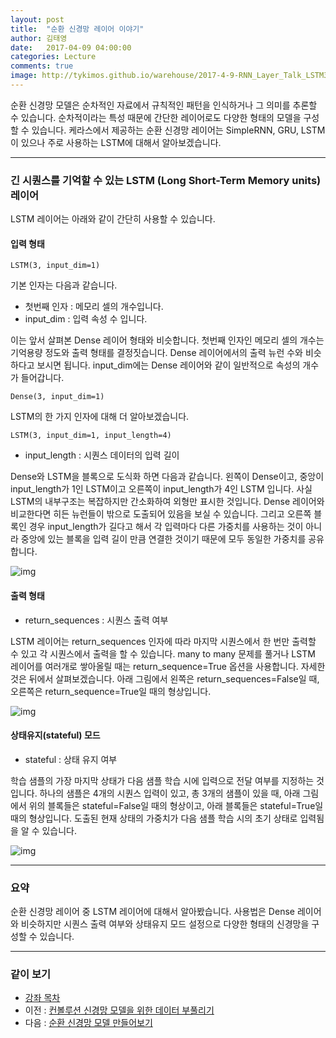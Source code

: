 ```yaml
---
layout: post
title:  "순환 신경망 레이어 이야기"
author: 김태영
date:   2017-04-09 04:00:00
categories: Lecture
comments: true
image: http://tykimos.github.io/warehouse/2017-4-9-RNN_Layer_Talk_LSTM3.png
---
```

순환 신경망 모델은 순차적인 자료에서 규칙적인 패턴을 인식하거나 그 의미를 추론할 수 있습니다. 순차적이라는 특성 때문에 간단한 레이어로도 다양한 형태의 모델을 구성할 수 있습니다. 케라스에서 제공하는 순환 신경망 레이어는 SimpleRNN, GRU, LSTM이 있으나 주로 사용하는 LSTM에 대해서 알아보겠습니다. 

---

### 긴 시퀀스를 기억할 수 있는 LSTM (Long Short-Term Memory units)  레이어

LSTM 레이어는 아래와 같이 간단히 사용할 수 있습니다.

#### 입력 형태

    LSTM(3, input_dim=1)

기본 인자는 다음과 같습니다.
* 첫번째 인자 : 메모리 셀의 개수입니다.
* input_dim : 입력 속성 수 입니다.

이는 앞서 살펴본 Dense 레이어 형태와 비슷합니다. 첫번째 인자인 메모리 셀의 개수는 기억용량 정도와 출력 형태를 결정짓습니다. Dense 레이어에서의 출력 뉴런 수와 비슷하다고 보시면 됩니다. input_dim에는 Dense 레이어와 같이 일반적으로 속성의 개수가 들어갑니다. 

    Dense(3, input_dim=1)

LSTM의 한 가지 인자에 대해 더 알아보겠습니다.

    LSTM(3, input_dim=1, input_length=4)

* input_length : 시퀀스 데이터의 입력 길이

Dense와 LSTM을 블록으로 도식화 하면 다음과 같습니다. 왼쪽이 Dense이고, 중앙이 input_length가 1인 LSTM이고 오른쪽이 input_length가 4인 LSTM 입니다. 사실 LSTM의 내부구조는 복잡하지만 간소화하여 외형만 표시한 것입니다. Dense 레이어와 비교한다면 히든 뉴런들이 밖으로 도출되어 있음을 보실 수 있습니다. 그리고 오른쪽 블록인 경우 input_length가 길다고 해서 각 입력마다 다른 가중치를 사용하는 것이 아니라 중앙에 있는 블록을 입력 길이 만큼 연결한 것이기 때문에 모두 동일한 가중치를 공유합니다.

![img](http://tykimos.github.io/warehouse/2017-4-9-RNN_Layer_Talk_LSTM1.png)

#### 출력 형태

* return_sequences : 시퀀스 출력 여부

LSTM 레이어는 return_sequences 인자에 따라 마지막 시퀀스에서 한 번만 출력할 수 있고 각 시퀀스에서 출력을 할 수 있습니다. many to many 문제를 풀거나 LSTM 레이어를 여러개로 쌓아올릴 때는 return_sequence=True 옵션을 사용합니다. 자세한 것은 뒤에서 살펴보겠습니다. 아래 그림에서 왼쪽은 return_sequences=False일 때, 오른쪽은 return_sequence=True일 때의 형상입니다.

![img](http://tykimos.github.io/warehouse/2017-4-9-RNN_Layer_Talk_LSTM2.png)

#### 상태유지(stateful) 모드

* stateful : 상태 유지 여부

학습 샘플의 가장 마지막 상태가 다음 샘플 학습 시에 입력으로 전달 여부를 지정하는 것입니다. 하나의 샘플은 4개의 시퀀스 입력이 있고, 총 3개의 샘플이 있을 때, 아래 그림에서 위의 블록들은 stateful=False일 때의 형상이고, 아래 블록들은 stateful=True일 때의 형상입니다. 도출된 현재 상태의 가중치가 다음 샘플 학습 시의 초기 상태로 입력됨을 알 수 있습니다.

![img](http://tykimos.github.io/warehouse/2017-4-9-RNN_Layer_Talk_LSTM3.png)

---

### 요약

순환 신경망 레이어 중 LSTM 레이어에 대해서 알아봤습니다. 사용법은 Dense 레이어와 비슷하지만 시퀀스 출력 여부와 상태유지 모드 설정으로 다양한 형태의 신경망을 구성할 수 있습니다.

---

### 같이 보기

* [강좌 목차](https://tykimos.github.io/lecture/)
* 이전 : [컨볼루션 신경망 모델을 위한 데이터 부풀리기](https://tykimos.github.io/2017/06/10/CNN_Data_Augmentation/)
* 다음 : [순환 신경망 모델 만들어보기](https://tykimos.github.io/2017/04/09/RNN_Layer_Talk/)
